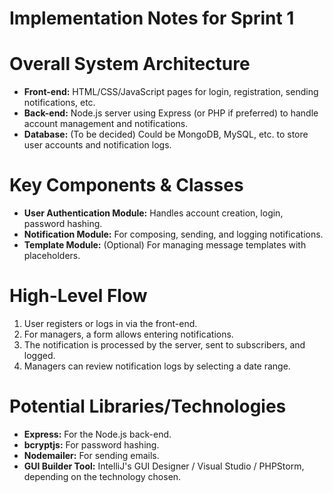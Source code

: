 # Implementation Notes for Sprint 1

# Overall System Architecture

- **Front-end:** HTML/CSS/JavaScript pages for login, registration, sending notifications, etc.
- **Back-end:** Node.js server using Express (or PHP if preferred) to handle account management and notifications.
- **Database:** (To be decided) Could be MongoDB, MySQL, etc. to store user accounts and notification logs.

# Key Components & Classes

- **User Authentication Module:** Handles account creation, login, password hashing.
- **Notification Module:** For composing, sending, and logging notifications.
- **Template Module:** (Optional) For managing message templates with placeholders.

# High-Level Flow

1. User registers or logs in via the front-end.
2. For managers, a form allows entering notifications.
3. The notification is processed by the server, sent to subscribers, and logged.
4. Managers can review notification logs by selecting a date range.

# Potential Libraries/Technologies

- **Express:** For the Node.js back-end.
- **bcryptjs:** For password hashing.
- **Nodemailer:** For sending emails.
- **GUI Builder Tool:** IntelliJ's GUI Designer / Visual Studio / PHPStorm, depending on the technology chosen.
